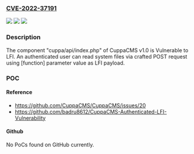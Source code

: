 ### [CVE-2022-37191](https://cve.mitre.org/cgi-bin/cvename.cgi?name=CVE-2022-37191)
![](https://img.shields.io/static/v1?label=Product&message=n%2Fa&color=blue)
![](https://img.shields.io/static/v1?label=Version&message=n%2Fa&color=blue)
![](https://img.shields.io/static/v1?label=Vulnerability&message=n%2Fa&color=brighgreen)

### Description

The component "cuppa/api/index.php" of CuppaCMS v1.0 is Vulnerable to LFI. An authenticated user can read system files via crafted POST request using [function] parameter value as LFI payload.

### POC

#### Reference
- https://github.com/CuppaCMS/CuppaCMS/issues/20
- https://github.com/badru8612/CuppaCMS-Authenticated-LFI-Vulnerability

#### Github
No PoCs found on GitHub currently.

